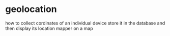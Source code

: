 # geolocation
how to collect cordinates of an individual device store it in the database and then display its location mapper on a map
